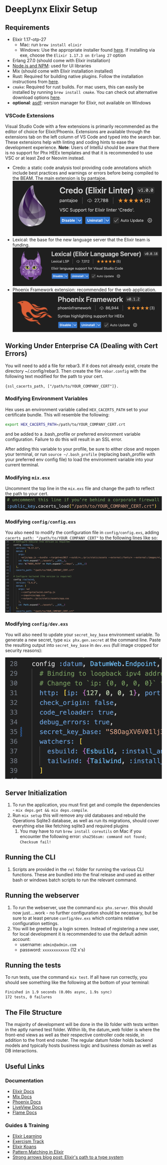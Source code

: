 # DeepLynx Elixir Setup

## Requirements

- Elixir 1.17-otp-27
  - Mac: run `brew install elixir`
  - Windows: Use the appropriate installer found [here](https://elixir-lang.org/install.html#windows). If installing via exe, choose the `Elixir 1.17.3 on Erlang 27` option
- Erlang 27.0 (should come with Elixir installation)
- [Node.js and NPM](https://docs.npmjs.com/downloading-and-installing-node-js-and-npm): used for UI libraries
- Mix (should come with Elixir installation installed)
- Rust: Required for building native plugins. Follow the installation instructions from [here](https://www.rust-lang.org/tools/install).
- `cmake`: Required for rust builds. For mac users, this can easily be installed by running `brew install cmake`. You can check out alternative download options [here](https://cmake.org/download/).
- **optional**: [asdf](https://asdf-vm.com/guide/getting-started.html): version manager for Elixir, not available on Windows

### VSCode Extensions

Visual Studio Code with a few extensions is primarily recommended as the editor of choice for Elixir/Phoenix. Extensions are available through the extensions tab on the left column of VS Code and typed into the search bar. These extensions help with linting and coding hints to ease the development experience. **Note**: Users of IntelliJ should be aware that there is no support for Phx HEEx templates and that it is recommended to use VSC or at least Zed or Neovim instead.

- Credo: a static code analysis tool providing code annotations which include best practices and warnings or errors before being compiled to the BEAM. The main extension is by pantajoe. ![alt text](assets/README/credo.png)
- Lexical: the base for the new language server that the Elixir team is funding. ![alt text](assets/README/lexical.png)
- Phoenix Framework extension: recommended for the web application. ![alt text](assets/README/phx.png)

## Working Under Enterprise CA (Dealing with Cert Errors)

You will need to add a file for rebar3. If it does not already exist, create the directory ~/.config/rebar3. Then create the file `rebar.config` with the following text modified for the path to your cert.

`{ssl_cacerts_path, ["/path/to/YOUR_COMPANY_CERT"]}.`

### Modifying Environment Variables

Hex uses an environment variable called `HEX_CACERTS_PATH` set to your certificate bundle. This will resemble the following:

```sh
export HEX_CACERTS_PATH=/path/to/YOUR_COMPANY_CERT.crt
```

and be added to a .bash_profile or preferred environment variable configuration. Failure to do this will result in an SSL error.

After adding this variable to your profile, be sure to either close and reopen your terminal, or run `source ~/.bash_profile` (replacing bash_profile with your preferred env config file) to load the environment variable into your current terminal.

### Modifying `mix.esx`

Uncomment the top line in the `mix.exs` file and change the path to reflect the path to your cert. ![alt text](assets/README/mixexs.png)

### Modifying `config/config.exs`

You also need to modify the configuration file in `config/config.exs`, adding `cacerts_path: "/path/to/YOUR_COMPANY_CERT"` to the following lines like so: ![alt text](assets/README/configexs.png)

### Modifying `config/dev.exs`

You will also need to update your `secret_key_base` environment variable. To generate a new secret, type `mix phx.gen.secret` at the command line. Paste the resulting output into `secret_key_base` in `dev.exs` (full image cropped for security reasons):

![alt text](assets/README/secret_key_base.png)

## Server Initialization

1. To run the application, you must first get and compile the dependencies - `mix deps.get && mix deps.compile`.
2. Run `mix setup` this will remove any old databases and rebuild the Operations Sqlite3 database, as well as run its migrations, should cover everything else like fetching sqlite3 and required plugins
   1. You may have to run `brew install coreutils` on Mac if you encounter the following error: `sha256sum: command not found; Checksum fail!`

## Running the CLI

1. Scripts are provided in the `rel` folder for running the various CLI functions. These are bundled into the final release and used as either bash or windows batch scripts to run the relevant command.

## Running the webserver

1. To run the webserver, use the command `mix phx.server`. this should now just....work - no further configuration should be necessary, but be sure to at least peruse `config/dev.exs` which contains relative configuration settings.
2. You will be greeted by a login screen. Instead of registering a new user, for local development it is recommended to use the default admin account:
   - username: `admin@admin.com`
   - password: `xxxxxxxxxxxx` (12 x's)

## Running the tests

To run tests, use the command `mix test`. If all have run correctly, you should see something like the following at the bottom of your terminal:

```
Finished in 1.9 seconds (0.00s async, 1.9s sync)
172 tests, 0 failures
```

## The File Structure

The majority of development will be done in the lib folder with tests written in the aptly named test folder. Within lib, the datum_web folder is where the front-end views as well as their respective controller code reside, in addition to the front end router. The regular datum folder holds backend models and typically hosts business logic and business domain as well as DB interactions.

## Useful Links

### Documentation

- [Elixir Docs](https://hexdocs.pm/elixir/1.17.3/Kernel.html)
- [Mix Docs](https://hexdocs.pm/mix/1.17.3/Mix.html)
- [Phoenix Docs](https://hexdocs.pm/phoenix/Phoenix.html)
- [LiveView Docs](https://hexdocs.pm/phoenix_live_view/Phoenix.LiveView.html)
- [Flame Docs](https://hexdocs.pm/flame/FLAME.html)

### Guides & Training

- [Elixir Learning](https://elixir-lang.org/learning.html)
- [Exercism Track](https://exercism.org/tracks/elixir)
- [Elixir Koans](https://github.com/elixirkoans/elixir-koans)
- [Pattern Matching in Elixir](https://hexdocs.pm/elixir/pattern-matching.html)
- [Strong arrows blog post: Elixir's path to a type system](https://elixir-lang.org/blog/2023/09/20/strong-arrows-gradual-typing/)
